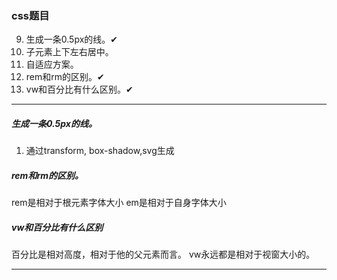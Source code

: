 ### css题目
9. 生成一条0.5px的线。✔
8. 子元素上下左右居中。
10. 自适应方案。
11. rem和rm的区别。✔
12. vw和百分比有什么区别。✔

-----
#####  生成一条0.5px的线。
1. 通过transform, box-shadow,svg生成

##### rem和rm的区别。
rem是相对于根元素字体大小
em是相对于自身字体大小

##### vw和百分比有什么区别
百分比是相对高度，相对于他的父元素而言。
vw永远都是相对于视窗大小的。


-----
